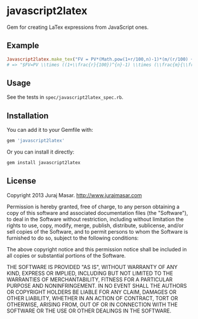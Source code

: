 javascript2latex
================

Gem for creating LaTex expressions from JavaScript ones.

Example
-------

```ruby
Javascript2latex.make_tex("FV = PV*(Math.pow(1+r/100,n)-1)*(m/(r/100) + (1+m)/2)")
# => "$FV=PV \\times ((1+\\frac{r}{100})^{n}-1) \\times (\\frac{m}{\\frac{r}{100}}+\\frac{1+m}{2})$"
```

Usage
-----

See the tests in `spec/javascript2latex_spec.rb`.

Installation
------------

You can add it to your Gemfile with:

```ruby
gem 'javascript2latex'
```

Or you can install it directly:

```ruby
gem install javascript2latex
```

License
-------

Copyright 2013 Juraj Masar. http://www.jurajmasar.com

Permission is hereby granted, free of charge, to any person obtaining
a copy of this software and associated documentation files (the
"Software"), to deal in the Software without restriction, including
without limitation the rights to use, copy, modify, merge, publish,
distribute, sublicense, and/or sell copies of the Software, and to
permit persons to whom the Software is furnished to do so, subject to
the following conditions:

The above copyright notice and this permission notice shall be
included in all copies or substantial portions of the Software.

THE SOFTWARE IS PROVIDED "AS IS", WITHOUT WARRANTY OF ANY KIND,
EXPRESS OR IMPLIED, INCLUDING BUT NOT LIMITED TO THE WARRANTIES OF
MERCHANTABILITY, FITNESS FOR A PARTICULAR PURPOSE AND
NONINFRINGEMENT. IN NO EVENT SHALL THE AUTHORS OR COPYRIGHT HOLDERS BE
LIABLE FOR ANY CLAIM, DAMAGES OR OTHER LIABILITY, WHETHER IN AN ACTION
OF CONTRACT, TORT OR OTHERWISE, ARISING FROM, OUT OF OR IN CONNECTION
WITH THE SOFTWARE OR THE USE OR OTHER DEALINGS IN THE SOFTWARE.
